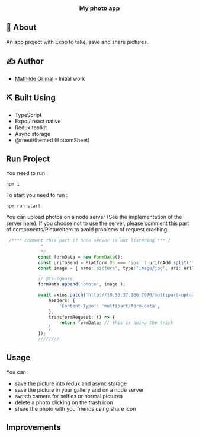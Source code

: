 <h3 align="center">My photo app</h3>

## 🧐 About <a name = "about"></a>
An app project with Expo to take, save and share pictures.
## ✍️ Author <a name = "authors"></a>

- [Mathilde Grimal](https://github.com/mathildegrimal) - Initial work

## ⛏️ Built Using <a name = "built_using"></a>
- TypeScript
- Expo / react native
- Redux toolkit
- Async storage
- @rneui/themed (BottomSheet)


## Run Project

You need to run :

`npm i`

To start you need to run :

`npm run start`

You can upload photos on a node server (See the implementation of the server [here](https://github.com/humqn/server_picture_node)).
If you choose not to use the server, please comment this part of components/PictureItem to avoid problems of request crashing.

```ts
 /**** comment this part if node server is not listening *** /
             *
             */
            const formData = new FormData();
            const uriToSend = Platform.OS === 'ios' ? uriToAdd.split('file://')[1] : uriToAdd;
            const image = { name:'picture', type:'image/jpg', uri: uriToSend };

            // @ts-ignore
            formData.append('photo', image );

            await axios.patch('http://10.50.37.166:7070/multipart-upload', formData, {
                headers: {
                    'Content-Type': 'multipart/form-data',
                },
                transformRequest: () => {
                    return formData; // this is doing the trick
                }
            });
            ////////
```

## Usage

You can :
- save the picture into redux and async storage
- save the picture in your gallery and on a node server
- switch camera for selfies or normal pictures
- delete a photo clicking on the trash icon
- share the photo with you friends using share icon

## Improvements

